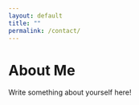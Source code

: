 ```yaml
---
layout: default
title: ""
permalink: /contact/
---
```

# About Me
Write something about yourself here!